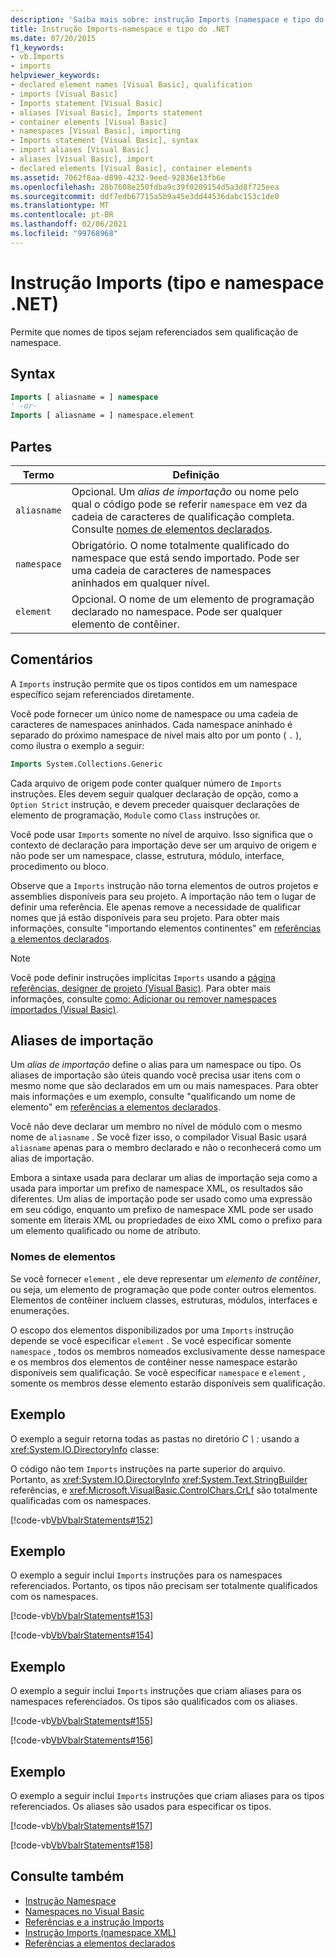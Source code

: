 ```yaml
---
description: 'Saiba mais sobre: instrução Imports (namespace e tipo do .NET)'
title: Instrução Imports-namespace e tipo do .NET
ms.date: 07/20/2015
f1_keywords:
- vb.Imports
- imports
helpviewer_keywords:
- declared element names [Visual Basic], qualification
- imports [Visual Basic]
- Imports statement [Visual Basic]
- aliases [Visual Basic], Imports statement
- container elements [Visual Basic]
- namespaces [Visual Basic], importing
- Imports statement [Visual Basic], syntax
- import aliases [Visual Basic]
- aliases [Visual Basic], import
- declared elements [Visual Basic], container elements
ms.assetid: 7062f8aa-d890-4232-9eed-92836e13fb6e
ms.openlocfilehash: 28b7608e250fdba9c39f0209154d5a3d8f725eea
ms.sourcegitcommit: ddf7edb67715a5b9a45e3dd44536dabc153c1de0
ms.translationtype: MT
ms.contentlocale: pt-BR
ms.lasthandoff: 02/06/2021
ms.locfileid: "99768968"
---
```

# <a name="imports-statement-net-namespace-and-type"></a>Instrução Imports (tipo e namespace .NET)

Permite que nomes de tipos sejam referenciados sem qualificação de namespace.

## <a name="syntax"></a>Syntax

```vb
Imports [ aliasname = ] namespace
' -or-
Imports [ aliasname = ] namespace.element
```

## <a name="parts"></a>Partes

|Termo|Definição|
|---|---|
|`aliasname`|Opcional. Um *alias de importação* ou nome pelo qual o código pode se referir `namespace` em vez da cadeia de caracteres de qualificação completa. Consulte [nomes de elementos declarados](../../programming-guide/language-features/declared-elements/declared-element-names.md).|
|`namespace`|Obrigatório. O nome totalmente qualificado do namespace que está sendo importado. Pode ser uma cadeia de caracteres de namespaces aninhados em qualquer nível.|
|`element`|Opcional. O nome de um elemento de programação declarado no namespace. Pode ser qualquer elemento de contêiner.|

## <a name="remarks"></a>Comentários

A `Imports` instrução permite que os tipos contidos em um namespace específico sejam referenciados diretamente.

Você pode fornecer um único nome de namespace ou uma cadeia de caracteres de namespaces aninhados. Cada namespace aninhado é separado do próximo namespace de nível mais alto por um ponto ( `.` ), como ilustra o exemplo a seguir:

```vb
Imports System.Collections.Generic
```

Cada arquivo de origem pode conter qualquer número de `Imports` instruções. Eles devem seguir qualquer declaração de opção, como a `Option Strict` instrução, e devem preceder quaisquer declarações de elemento de programação, `Module` como `Class` instruções or.

Você pode usar `Imports` somente no nível de arquivo. Isso significa que o contexto de declaração para importação deve ser um arquivo de origem e não pode ser um namespace, classe, estrutura, módulo, interface, procedimento ou bloco.

Observe que a `Imports` instrução não torna elementos de outros projetos e assemblies disponíveis para seu projeto. A importação não tem o lugar de definir uma referência. Ele apenas remove a necessidade de qualificar nomes que já estão disponíveis para seu projeto. Para obter mais informações, consulte "importando elementos continentes" em [referências a elementos declarados](../../programming-guide/language-features/declared-elements/references-to-declared-elements.md).

> [!NOTE]
> Você pode definir instruções implícitas `Imports` usando a [página referências, designer de projeto (Visual Basic)](/visualstudio/ide/reference/references-page-project-designer-visual-basic). Para obter mais informações, consulte [como: Adicionar ou remover namespaces importados (Visual Basic)](/visualstudio/ide/how-to-add-or-remove-imported-namespaces-visual-basic).

## <a name="import-aliases"></a>Aliases de importação

Um *alias de importação* define o alias para um namespace ou tipo. Os aliases de importação são úteis quando você precisa usar itens com o mesmo nome que são declarados em um ou mais namespaces. Para obter mais informações e um exemplo, consulte "qualificando um nome de elemento" em [referências a elementos declarados](../../programming-guide/language-features/declared-elements/references-to-declared-elements.md).

Você não deve declarar um membro no nível de módulo com o mesmo nome de `aliasname` . Se você fizer isso, o compilador Visual Basic usará `aliasname` apenas para o membro declarado e não o reconhecerá como um alias de importação.

Embora a sintaxe usada para declarar um alias de importação seja como a usada para importar um prefixo de namespace XML, os resultados são diferentes. Um alias de importação pode ser usado como uma expressão em seu código, enquanto um prefixo de namespace XML pode ser usado somente em literais XML ou propriedades de eixo XML como o prefixo para um elemento qualificado ou nome de atributo.

### <a name="element-names"></a>Nomes de elementos

Se você fornecer `element` , ele deve representar um *elemento de contêiner*, ou seja, um elemento de programação que pode conter outros elementos. Elementos de contêiner incluem classes, estruturas, módulos, interfaces e enumerações.

O escopo dos elementos disponibilizados por uma `Imports` instrução depende se você especificar `element` . Se você especificar somente `namespace` , todos os membros nomeados exclusivamente desse namespace e os membros dos elementos de contêiner nesse namespace estarão disponíveis sem qualificação. Se você especificar `namespace` e `element` , somente os membros desse elemento estarão disponíveis sem qualificação.

## <a name="example"></a>Exemplo

O exemplo a seguir retorna todas as pastas no diretório *C \\ :* usando a <xref:System.IO.DirectoryInfo> classe:

O código não tem `Imports` instruções na parte superior do arquivo. Portanto, as <xref:System.IO.DirectoryInfo> <xref:System.Text.StringBuilder> referências, e <xref:Microsoft.VisualBasic.ControlChars.CrLf> são totalmente qualificadas com os namespaces.

[!code-vb[VbVbalrStatements#152](~/samples/snippets/visualbasic/VS_Snippets_VBCSharp/VbVbalrStatements/VB/class12.vb#152)]

## <a name="example"></a>Exemplo

O exemplo a seguir inclui `Imports` instruções para os namespaces referenciados. Portanto, os tipos não precisam ser totalmente qualificados com os namespaces.

[!code-vb[VbVbalrStatements#153](~/samples/snippets/visualbasic/VS_Snippets_VBCSharp/VbVbalrStatements/VB/class12.vb#153)]

[!code-vb[VbVbalrStatements#154](~/samples/snippets/visualbasic/VS_Snippets_VBCSharp/VbVbalrStatements/VB/class12.vb#154)]
  
## <a name="example"></a>Exemplo

O exemplo a seguir inclui `Imports` instruções que criam aliases para os namespaces referenciados. Os tipos são qualificados com os aliases.

[!code-vb[VbVbalrStatements#155](~/samples/snippets/visualbasic/VS_Snippets_VBCSharp/VbVbalrStatements/VB/class12.vb#155)]

[!code-vb[VbVbalrStatements#156](~/samples/snippets/visualbasic/VS_Snippets_VBCSharp/VbVbalrStatements/VB/class12.vb#156)]

## <a name="example"></a>Exemplo

O exemplo a seguir inclui `Imports` instruções que criam aliases para os tipos referenciados. Os aliases são usados para especificar os tipos.

[!code-vb[VbVbalrStatements#157](~/samples/snippets/visualbasic/VS_Snippets_VBCSharp/VbVbalrStatements/VB/class12.vb#157)]

[!code-vb[VbVbalrStatements#158](~/samples/snippets/visualbasic/VS_Snippets_VBCSharp/VbVbalrStatements/VB/class12.vb#158)]
  
## <a name="see-also"></a>Consulte também

- [Instrução Namespace](namespace-statement.md)
- [Namespaces no Visual Basic](../../programming-guide/program-structure/namespaces.md)
- [Referências e a instrução Imports](../../programming-guide/program-structure/references-and-the-imports-statement.md)
- [Instrução Imports (namespace XML)](imports-statement-xml-namespace.md)
- [Referências a elementos declarados](../../programming-guide/language-features/declared-elements/references-to-declared-elements.md)
